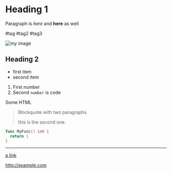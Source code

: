 # Heading 1

Paragraph is _here_
and **here** as well

#tag #tag2 #tag3

![my image](http://example.com/image.png "title here")

## Heading 2

- first item
- second item

1. First number
1. Second `number` is code

<div>
  <p>Some HTML</p>
</div>

> Blockquote
> with two paragraphs
>
> this is the second one.

```go
func MyFunc() int {
  return 1
}
```

---

[a link](http://example.com)

<http://example.com>
